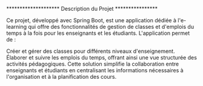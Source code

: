 ********************  Description du Projet  ****************

Ce projet, développé avec Spring Boot, est une application dédiée à l'e-learning qui offre des fonctionnalités de gestion de classes
et d'emplois du temps à la fois pour les enseignants et les étudiants.
L'application permet de :

Créer et gérer des classes pour différents niveaux d'enseignement.
Élaborer et suivre les emplois du temps, offrant ainsi une vue structurée des activités pédagogiques.
Cette solution simplifie la collaboration entre enseignants et étudiants en centralisant les informations nécessaires à l'organisation
et à la planification des cours.
